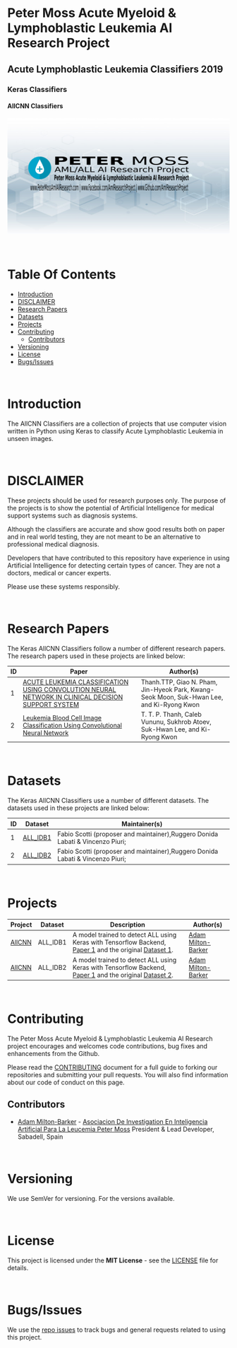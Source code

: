 # Peter Moss Acute Myeloid & Lymphoblastic Leukemia AI Research Project
## Acute Lymphoblastic Leukemia Classifiers 2019
### Keras Classifiers
#### AllCNN Classifiers

![Peter Moss Acute Myeloid & Lymphoblastic Leukemia AI Research Project](../../../Media/Images/Peter-Moss-Acute-Myeloid-Lymphoblastic-Leukemia-Research-Project.png)

&nbsp;

# Table Of Contents

- [Introduction](#introduction)
- [DISCLAIMER](#disclaimer)
- [Research Papers](#research-papers)
- [Datasets](#datasets)
- [Projects](#projects)
- [Contributing](#contributing)
    - [Contributors](#contributors)
- [Versioning](#versioning)
- [License](#license)
- [Bugs/Issues](#bugs-issues)

&nbsp;

# Introduction
The AllCNN Classifiers are a collection of projects that use computer vision written in Python using Keras to classify Acute Lymphoblastic Leukemia in unseen images.

&nbsp;

# DISCLAIMER
These projects should be used for research purposes only. The purpose of the projects is to show the potential of Artificial Intelligence for medical support systems such as diagnosis systems.

Although the classifiers are accurate and show good results both on paper and in real world testing, they are not meant to be an alternative to professional medical diagnosis.

Developers that have contributed to this repository have experience in using Artificial Intelligence for detecting certain types of cancer. They are not a doctors, medical or cancer experts.

Please use these systems responsibly.

&nbsp;

# Research Papers

The Keras AllCNN Classifiers follow a number of different research papers. The research papers used in these projects are linked below:

| ID  | Paper                                                                                                                                                                                                                                                 | Author(s)                                                                                 |
| --- | ----------------------------------------------------------------------------------------------------------------------------------------------------------------------------------------------------------------------------------------------------- | ----------------------------------------------------------------------------------------- |
| 1   | [ACUTE LEUKEMIA CLASSIFICATION USING CONVOLUTION NEURAL NETWORK IN CLINICAL DECISION SUPPORT SYSTEM](https://airccj.org/CSCP/vol7/csit77505.pdf "ACUTE LEUKEMIA CLASSIFICATION USING CONVOLUTION NEURAL NETWORK IN CLINICAL DECISION SUPPORT SYSTEM") | Thanh.TTP, Giao N. Pham, Jin-Hyeok Park, Kwang-Seok Moon, Suk-Hwan Lee, and Ki-Ryong Kwon |
| 2   | [Leukemia Blood Cell Image Classification Using Convolutional Neural Network](http://www.ijcte.org/vol10/1198-H0012.pdf "Leukemia Blood Cell Image Classification Using Convolutional Neural Network")                                                | T. T. P. Thanh, Caleb Vununu, Sukhrob Atoev, Suk-Hwan Lee, and Ki-Ryong Kwon              |

&nbsp;

# Datasets

The Keras AllCNN Classifiers use a number of different datasets. The datasets used in these projects are linked below:

| ID  | Dataset                                                               | Maintainer(s)                                                                  |
| --- | --------------------------------------------------------------------- | ------------------------------------------------------------------------------ |
| 1   | [ALL_IDB1](https://homes.di.unimi.it/scotti/all/#datasets "ALL_IDB1") | Fabio Scotti (proposer and maintainer),Ruggero Donida Labati & Vincenzo Piuri; |
| 2   | [ALL_IDB2](https://homes.di.unimi.it/scotti/all/#datasets "ALL_IDB2") | Fabio Scotti (proposer and maintainer),Ruggero Donida Labati & Vincenzo Piuri; |

&nbsp;

# Projects

| Project                                                                                                                                                   | Dataset  | Description                                                                                                                                                                                                                  | Author(s)                                                                                                          |
| --------------------------------------------------------------------------------------------------------------------------------------------------------- | -------- | ---------------------------------------------------------------------------------------------------------------------------------------------------------------------------------------------------------------------------- | ------------------------------------------------------------------------------------------------------------------ |
| [AllCNN](Paper_1/ALL_IDB1/Non_Augmented/AllCNN.ipynb "AllCNN") | ALL_IDB1 | A model trained to detect ALL using Keras with Tensorflow Backend, [Paper 1](https://airccj.org/CSCP/vol7/csit77505.pdf "Paper 1") and the original [Dataset 1](https://homes.di.unimi.it/scotti/all/#datasets "Dataset 1"). | [Adam Milton-Barker](https://www.leukemiaresearchassociation.ai/team/adam-milton-barker "Adam Milton-Barker") | 
| [AllCNN](Paper_1/ALL_IDB2/Non_Augmented/AllCNN.ipynb "AllCNN") | ALL_IDB2 | A model trained to detect ALL using Keras with Tensorflow Backend, [Paper 1](https://airccj.org/CSCP/vol7/csit77505.pdf "Paper 1") and the original [Dataset 2](https://homes.di.unimi.it/scotti/all/#datasets "Dataset 2"). | [Adam Milton-Barker](https://www.leukemiaresearchassociation.ai/team/adam-milton-barker "Adam Milton-Barker") | 

&nbsp;

# Contributing

The Peter Moss Acute Myeloid & Lymphoblastic Leukemia AI Research project encourages and welcomes code contributions, bug fixes and enhancements from the Github.

Please read the [CONTRIBUTING](../../../CONTRIBUTING.md "CONTRIBUTING") document for a full guide to forking our repositories and submitting your pull requests. You will also find information about our code of conduct on this page.

## Contributors

- [Adam Milton-Barker](https://www.leukemiaresearchassociation.ai/team/adam-milton-barker "Adam Milton-Barker") - [Asociacion De Investigation En Inteligencia Artificial Para La Leucemia Peter Moss](https://www.leukemiaresearchassociation.ai "Asociacion De Investigation En Inteligencia Artificial Para La Leucemia Peter Moss") President & Lead Developer, Sabadell, Spain

&nbsp;

# Versioning

We use SemVer for versioning. For the versions available.

&nbsp;

# License

This project is licensed under the **MIT License** - see the [LICENSE](../../../LICENSE "LICENSE") file for details.

&nbsp;

# Bugs/Issues

We use the [repo issues](../../../issues "repo issues") to track bugs and general requests related to using this project.
